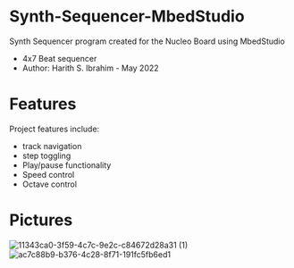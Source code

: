 # Synth-Sequencer-MbedStudio
Synth Sequencer program created for the Nucleo Board using MbedStudio

*  4x7 Beat sequencer
*   Author: Harith S. Ibrahim - May 2022 

# Features
Project features include:
* track navigation
* step toggling
* Play/pause functionality
* Speed control
*  Octave control

# Pictures
![11343ca0-3f59-4c7c-9e2c-c84672d28a31 (1)](https://user-images.githubusercontent.com/66371106/170509081-460a5886-0d7f-49b7-a16f-33c16f9c80ad.jpg)
![ac7c88b9-b376-4c28-8f71-191fc5fb6ed1](https://user-images.githubusercontent.com/66371106/170509104-53e9e838-faf8-4dd2-8f83-6b583ebc37ab.jpg)
